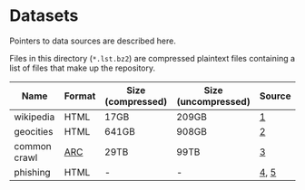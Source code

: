 # Datasets

Pointers to data sources are described here.

Files in this directory (`*.lst.bz2`) are compressed plaintext files containing
a list of files that make up the repository.

| Name         | Format | Size (compressed) | Size (uncompressed) | Source   |
| ---          | ---    | ---               | ---                 | ---      |
| wikipedia    | HTML   | 17GB              | 209GB               | [1]      |
| geocities    | HTML   | 641GB             | 908GB               | [2]      |
| common crawl | [ARC]  | 29TB              | 99TB                | [3]      |
| phishing     | HTML   | -                 | -                   | [4], [5] |

[ARC]: http://crawler.archive.org/articles/developer_manual/arcs.html
[1]: https://dumps.wikimedia.org/other/static_html_dumps/2008-06/en/
[2]: https://archive.org/web/geocities.php
[3]: http://commoncrawl.org/the-data/get-started/
[4]: http://phishtank.com
[5]: https://archive.org
